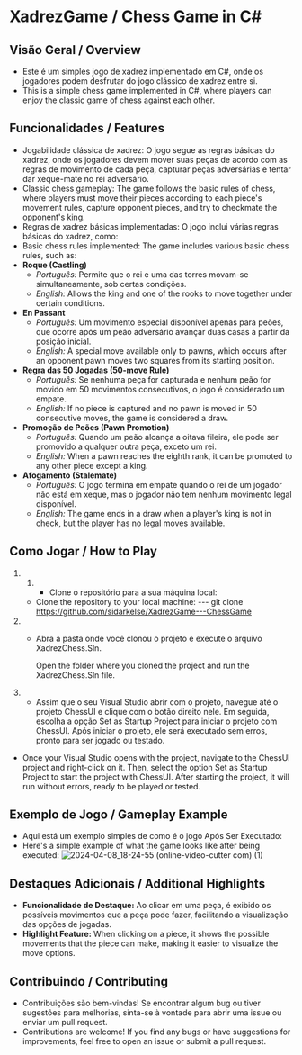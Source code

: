# XadrezGame / Chess Game in C#

## Visão Geral / Overview

- Este é um simples jogo de xadrez implementado em C#, onde os jogadores podem desfrutar do jogo clássico de xadrez entre si.
- This is a simple chess game implemented in C#, where players can enjoy the classic game of chess against each other.

## Funcionalidades / Features

- Jogabilidade clássica de xadrez: O jogo segue as regras básicas do xadrez, onde os jogadores devem mover suas peças de acordo com as regras de movimento de cada peça, capturar peças adversárias e tentar dar xeque-mate no rei adversário.
 - Classic chess gameplay: The game follows the basic rules of chess, where players must move their pieces according to each piece's movement rules, capture opponent pieces, and try to checkmate the opponent's king.
- Regras de xadrez básicas implementadas: O jogo inclui várias regras básicas do xadrez, como:
 - Basic chess rules implemented: The game includes various basic chess rules, such as:
  - **Roque (Castling)**
    - *Português:* Permite que o rei e uma das torres movam-se simultaneamente, sob certas condições.
    - *English:* Allows the king and one of the rooks to move together under certain conditions.
  - **En Passant**
    - *Português:* Um movimento especial disponível apenas para peões, que ocorre após um peão adversário avançar duas casas a partir da posição inicial.
    - *English:* A special move available only to pawns, which occurs after an opponent pawn moves two squares from its starting position.
  - **Regra das 50 Jogadas (50-move Rule)**
    - *Português:* Se nenhuma peça for capturada e nenhum peão for movido em 50 movimentos consecutivos, o jogo é considerado um empate.
    - *English:* If no piece is captured and no pawn is moved in 50 consecutive moves, the game is considered a draw.
  - **Promoção de Peões (Pawn Promotion)**
    - *Português:* Quando um peão alcança a oitava fileira, ele pode ser promovido a qualquer outra peça, exceto um rei.
    - *English:* When a pawn reaches the eighth rank, it can be promoted to any other piece except a king.
  - **Afogamento (Stalemate)**
    - *Português:* O jogo termina em empate quando o rei de um jogador não está em xeque, mas o jogador não tem nenhum movimento legal disponível.
    - *English:* The game ends in a draw when a player's king is not in check, but the player has no legal moves available.

## Como Jogar / How to Play

1. 1. - Clone o repositório para a sua máquina local:
   - Clone the repository to your local machine:
   --- git clone https://github.com/sidarkelse/XadrezGame---ChessGame
     
  
2. - Abra a pasta onde você clonou o projeto e execute o arquivo XadrezChess.Sln.

     Open the folder where you cloned the project and run the XadrezChess.Sln file.

3.  - Assim que o seu Visual Studio abrir com o projeto, navegue até o projeto ChessUI e clique com o botão direito nele. Em seguida, escolha a opção Set as Startup Project para iniciar o projeto com ChessUI. Após iniciar o projeto, ele será executado sem erros, pronto para ser jogado ou testado. 
- Once your Visual Studio opens with the project, navigate to the ChessUI project and right-click on it. Then, select the option Set as Startup Project to start the project with 
ChessUI. After starting the project, it will run without errors, ready to be played or tested.

## Exemplo de Jogo / Gameplay Example

- Aqui está um exemplo simples de como é o jogo Após Ser Executado:
- Here's a simple example of what the game looks like after being executed:
![2024-04-08_18-24-55 (online-video-cutter com) (1)](https://github.com/sidarkelse/XadrezGame---ChessGame/assets/48395891/37b21734-2f36-457e-8277-d236cee4beae)



## Destaques Adicionais / Additional Highlights

- **Funcionalidade de Destaque:** Ao clicar em uma peça, é exibido os possíveis movimentos que a peça pode fazer, facilitando a visualização das opções de jogadas.
- **Highlight Feature:** When clicking on a piece, it shows the possible movements that the piece can make, making it easier to visualize the move options.

## Contribuindo / Contributing
- Contribuições são bem-vindas! Se encontrar algum bug ou tiver sugestões para melhorias, sinta-se à vontade para abrir uma issue ou enviar um pull request.
- Contributions are welcome! If you find any bugs or have suggestions for improvements, feel free to open an issue or submit a pull request.


